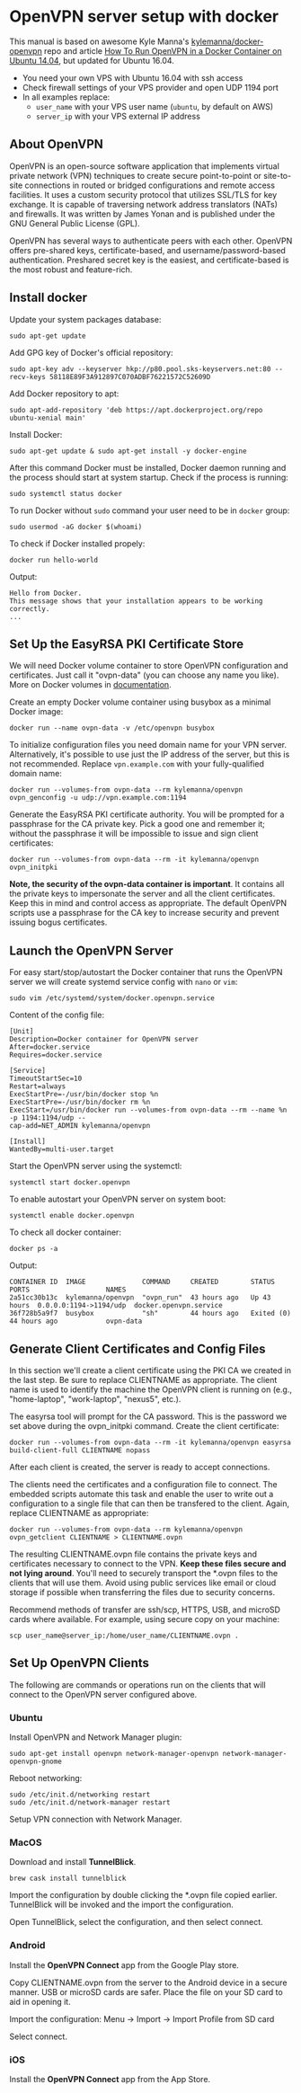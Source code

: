 # OpenVPN server setup with docker

This manual is based on awesome Kyle Manna's [kylemanna/docker-openvpn](https://github.com/kylemanna/docker-openvpn) repo and article [How To Run OpenVPN in a Docker Container on Ubuntu 14.04](https://www.digitalocean.com/community/tutorials/how-to-run-openvpn-in-a-docker-container-on-ubuntu-14-04), but updated for Ubuntu 16.04.

* You need your own VPS with Ubuntu 16.04 with ssh access
* Check firewall settings of your VPS provider and open UDP 1194 port
* In all examples replace: 
  * `user_name` with your VPS user name (`ubuntu`, by default on AWS)
  * `server_ip` with your VPS external IP address
  
## About OpenVPN
  
OpenVPN is an open-source software application that implements virtual private network (VPN) techniques to create secure point-to-point or site-to-site connections in routed or bridged configurations and remote access facilities. It uses a custom security protocol that utilizes SSL/TLS for key exchange. It is capable of traversing network address translators (NATs) and firewalls. It was written by James Yonan and is published under the GNU General Public License (GPL).

OpenVPN has several ways to authenticate peers with each other. OpenVPN offers pre-shared keys, certificate-based, and username/password-based authentication. Preshared secret key is the easiest, and certificate-based is the most robust and feature-rich.

## Install docker

Update your system packages database:
```
sudo apt-get update
```
Add GPG key of Docker's official repository:
```
sudo apt-key adv --keyserver hkp://p80.pool.sks-keyservers.net:80 --recv-keys 58118E89F3A912897C070ADBF76221572C52609D
```
Add Docker repository to apt:
```
sudo apt-add-repository 'deb https://apt.dockerproject.org/repo ubuntu-xenial main'
```
Install Docker:
```
sudo apt-get update & sudo apt-get install -y docker-engine
```
After this command Docker must be installed, Docker daemon running and the process should start at system startup. Check if the process is running:
```
sudo systemctl status docker
```
To run Docker without `sudo` command your user need to be in `docker` group:
```
sudo usermod -aG docker $(whoami)
```
To check if Docker installed propely:
```
docker run hello-world
```
Output:
```
Hello from Docker.
This message shows that your installation appears to be working correctly.
...
```

## Set Up the EasyRSA PKI Certificate Store

We will need Docker volume container to store OpenVPN configuration and certificates. Just call it "ovpn-data" (you can choose any name you like). More on Docker volumes in [documentation](https://docs.docker.com/storage/volumes/).

Create an empty Docker volume container using busybox as a minimal Docker image:
```
docker run --name ovpn-data -v /etc/openvpn busybox
```
To initialize configuration files you need domain name for your VPN server. Alternatively, it's possible to use just the IP address of the server, but this is not recommended. Replace `vpn.example.com` with your fully-qualified domain name:
```
docker run --volumes-from ovpn-data --rm kylemanna/openvpn ovpn_genconfig -u udp://vpn.example.com:1194
```
Generate the EasyRSA PKI certificate authority. You will be prompted for a passphrase for the CA private key. Pick a good one and remember it; without the passphrase it will be impossible to issue and sign client certificates:
```
docker run --volumes-from ovpn-data --rm -it kylemanna/openvpn ovpn_initpki
```

**Note, the security of the ovpn-data container is important**. It contains all the private keys to impersonate the server and all the client certificates. Keep this in mind and control access as appropriate. The default OpenVPN scripts use a passphrase for the CA key to increase security and prevent issuing bogus certificates.

## Launch the OpenVPN Server

For easy start/stop/autostart the Docker container that runs the OpenVPN server we will create systemd service config with `nano` or `vim`:
```
sudo vim /etc/systemd/system/docker.openvpn.service
```
Content of the config file:
```
[Unit]
Description=Docker container for OpenVPN server
After=docker.service
Requires=docker.service

[Service]
TimeoutStartSec=10
Restart=always
ExecStartPre=-/usr/bin/docker stop %n
ExecStartPre=-/usr/bin/docker rm %n
ExecStart=/usr/bin/docker run --volumes-from ovpn-data --rm --name %n -p 1194:1194/udp --
cap-add=NET_ADMIN kylemanna/openvpn

[Install]
WantedBy=multi-user.target
```
Start the OpenVPN server using the systemctl:
```
systemctl start docker.openvpn
```
To enable autostart your OpenVPN server on system boot:
```
systemctl enable docker.openvpn
```
To check all docker container:
```
docker ps -a
```
Output:
```
CONTAINER ID  IMAGE              COMMAND     CREATED        STATUS       PORTS                   NAMES
2a51cc30b13c  kylemanna/openvpn  "ovpn_run"  43 hours ago   Up 43 hours  0.0.0.0:1194->1194/udp  docker.openvpn.service
36f728b5a9f7  busybox            "sh"        44 hours ago   Exited (0)   44 hours ago            ovpn-data
```

## Generate Client Certificates and Config Files

In this section we'll create a client certificate using the PKI CA we created in the last step. Be sure to replace CLIENTNAME as appropriate. The client name is used to identify the machine the OpenVPN client is running on (e.g., "home-laptop", "work-laptop", "nexus5", etc.).

The easyrsa tool will prompt for the CA password. This is the password we set above during the ovpn_initpki command. Create the client certificate:
```
docker run --volumes-from ovpn-data --rm -it kylemanna/openvpn easyrsa build-client-full CLIENTNAME nopass
```
After each client is created, the server is ready to accept connections.

The clients need the certificates and a configuration file to connect. The embedded scripts automate this task and enable the user to write out a configuration to a single file that can then be transfered to the client. Again, replace CLIENTNAME as appropriate:
```
docker run --volumes-from ovpn-data --rm kylemanna/openvpn ovpn_getclient CLIENTNAME > CLIENTNAME.ovpn
```
The resulting CLIENTNAME.ovpn file contains the private keys and certificates necessary to connect to the VPN. **Keep these files secure and not lying around**. You'll need to securely transport the \*.ovpn files to the clients that will use them. Avoid using public services like email or cloud storage if possible when transferring the files due to security concerns.

Recommend methods of transfer are ssh/scp, HTTPS, USB, and microSD cards where available. For example, using secure copy on your machine:
```
scp user_name@server_ip:/home/user_name/CLIENTNAME.ovpn .
```

## Set Up OpenVPN Clients

The following are commands or operations run on the clients that will connect to the OpenVPN server configured above.

### Ubuntu

Install OpenVPN and Network Manager plugin:
```
sudo apt-get install openvpn network-manager-openvpn network-manager-openvpn-gnome
```
Reboot networking:
```
sudo /etc/init.d/networking restart
sudo /etc/init.d/network-manager restart
```
Setup VPN connection with Network Manager.

### MacOS

Download and install **TunnelBlick**.
```
brew cask install tunnelblick
```
Import the configuration by double clicking the \*.ovpn file copied earlier. TunnelBlick will be invoked and the import the configuration.

Open TunnelBlick, select the configuration, and then select connect.

### Android

Install the **OpenVPN Connect** app from the Google Play store.

Copy CLIENTNAME.ovpn from the server to the Android device in a secure manner. USB or microSD cards are safer. Place the file on your SD card to aid in opening it.

Import the configuration: Menu -> Import -> Import Profile from SD card

Select connect.

### iOS

Install the **OpenVPN Connect** app from the App Store.
